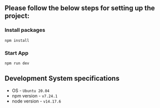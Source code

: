 ## Please follow the below steps for setting up the project:

### Install packages
```
npm install
``` 
### Start App
```
npm run dev
```

## Development System specifications
* OS - `Ubuntu 20.04`
* npm version - `v7.24.1`
* node version - `v14.17.6`